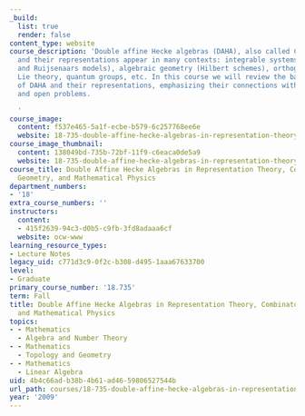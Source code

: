 ```yaml
---
_build:
  list: true
  render: false
content_type: website
course_description: 'Double affine Hecke algebras (DAHA), also called Cherednik algebras,
  and their representations appear in many contexts: integrable systems (Calogero-Moser
  and Ruijsenaars models), algebraic geometry (Hilbert schemes), orthogonal polynomials,
  Lie theory, quantum groups, etc. In this course we will review the basic theory
  of DAHA and their representations, emphasizing their connections with other subjects
  and open problems.

  '
course_image:
  content: f537e465-5a1f-ecbe-b579-6c257768ee6e
  website: 18-735-double-affine-hecke-algebras-in-representation-theory-combinatorics-geometry-and-mathematical-physics-fall-2009
course_image_thumbnail:
  content: 138049bd-735b-72bf-11f9-c6eaca0de5a9
  website: 18-735-double-affine-hecke-algebras-in-representation-theory-combinatorics-geometry-and-mathematical-physics-fall-2009
course_title: Double Affine Hecke Algebras in Representation Theory, Combinatorics,
  Geometry, and Mathematical Physics
department_numbers:
- '18'
extra_course_numbers: ''
instructors:
  content:
  - 415f2639-94c3-d0b5-c9fb-3fd8adaaa6cf
  website: ocw-www
learning_resource_types:
- Lecture Notes
legacy_uid: c771d3c9-0f2c-b308-d495-1aaa67633700
level:
- Graduate
primary_course_number: '18.735'
term: Fall
title: Double Affine Hecke Algebras in Representation Theory, Combinatorics, Geometry,
  and Mathematical Physics
topics:
- - Mathematics
  - Algebra and Number Theory
- - Mathematics
  - Topology and Geometry
- - Mathematics
  - Linear Algebra
uid: 4b4c66ad-b38b-4b61-ad46-59806527544b
url_path: courses/18-735-double-affine-hecke-algebras-in-representation-theory-combinatorics-geometry-and-mathematical-physics-fall-2009
year: '2009'
---
```

